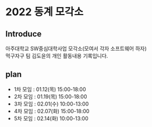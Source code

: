# 2022 동계 모각소 

## Introduce
아주대학교 SW중심대학사업 모각소(모여서 각자 소프트웨어 하자)  
먹구자구 팀 김도윤의 개인 활동내용 기록입니다.  

## plan
- 1차 모임 : 01.12(목) 15:00-18:00
- 2차 모임 : 01.19(목) 15:00-18:00
- 3차 모임 : 02.01(수) 10:00-13:00
- 4차 모임 : 02.07(화) 15:00-18:00 
- 5차 모임 : 02.14(화) 10:00-13:00
